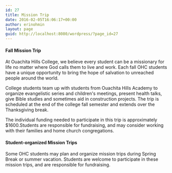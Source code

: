```yaml
---
id: 27
title: Mission Trip
date: 2016-02-05T16:06:17+00:00
author: erinohmin
layout: page
guid: http://localhost:8080/wordpress/?page_id=27
---
```

#### Fall Mission Trip

At Ouachita Hills College, we believe every student can be a missionary for life no matter where
God calls them to live and work. Each fall OHC students have a unique opportunity to bring the
hope of salvation to unreached people around the world.

College students team up with students from Ouachita Hills Academy to organize evangelistic 
series and children's meetings, present health talks, give Bible studies and sometimes aid 
in construction projects. The trip is scheduled at the end of the college fall semester and 
extends over the Thanksgiving break.

The individual funding needed to participate in this trip is approximately $1600.Students 
are responsible for fundraising, and may consider working with their families and home 
church congregations.

#### Student-organized Mission Trips

Some OHC students may plan and organize mission trips during Spring Break or summer vacation. 
Students are welcome to participate in these mission trips, and are responsible for fundraising.